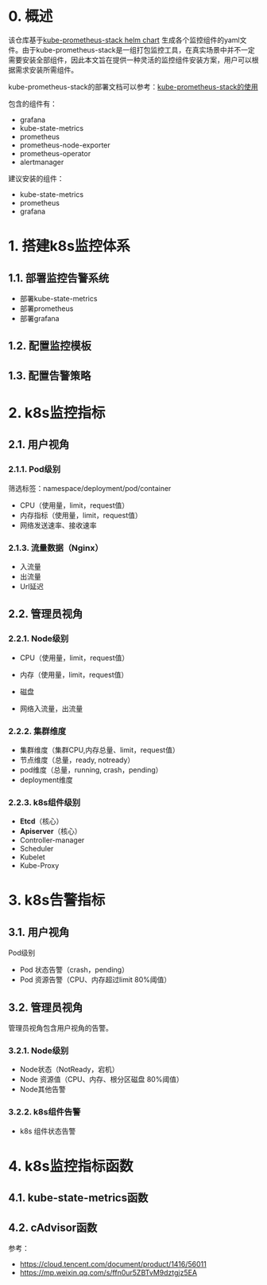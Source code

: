 # 0. 概述

该仓库基于[kube-prometheus-stack helm chart](https://github.com/prometheus-community/helm-charts/tree/main/charts/kube-prometheus-stack/templates) 生成各个监控组件的yaml文件。由于kube-prometheus-stack是一组打包监控工具，在真实场景中并不一定需要安装全部组件，因此本文旨在提供一种灵活的监控组件安装方案，用户可以根据需求安装所需组件。

kube-prometheus-stack的部署文档可以参考：[kube-prometheus-stack的使用](https://blog.huweihuang.com/kubernetes-notes/monitor/kube-promethus-stack/)

包含的组件有：

- grafana
- kube-state-metrics
- prometheus
- prometheus-node-exporter
- prometheus-operator
- alertmanager

建议安装的组件：

- kube-state-metrics
- prometheus
- grafana

# 1. 搭建k8s监控体系

## 1.1. 部署监控告警系统

- 部署kube-state-metrics
- 部署prometheus
- 部署grafana

## 1.2. 配置监控模板



## 1.3. 配置告警策略



# 2. k8s监控指标

## 2.1. 用户视角

### 2.1.1. Pod级别

筛选标签：namespace/deployment/pod/container

- CPU（使用量，limit，request值）
- 内存指标（使用量，limit，request值）
- 网络发送速率、接收速率

### 2.1.3. 流量数据（Nginx）

- 入流量
- 出流量
- Url延迟

## 2.2. 管理员视角

### 2.2.1. Node级别

- CPU（使用量，limit，request值）
- 内存（使用量，limit，request值）
- 磁盘

- 网络入流量，出流量

### 2.2.2. 集群维度

- 集群维度（集群CPU,内存总量、limit，request值）
- 节点维度（总量，ready, notready）
- pod维度（总量，running, crash，pending）
- deployment维度

### 2.2.3. k8s组件级别

- **Etcd**（核心）
- **Apiserver**（核心）
- Controller-manager
- Scheduler
- Kubelet
- Kube-Proxy

# 3. k8s告警指标

## 3.1. 用户视角

Pod级别

- Pod 状态告警（crash，pending）
- Pod 资源告警（CPU、内存超过limit 80%阈值）

## 3.2. 管理员视角

管理员视角包含用户视角的告警。

### 3.2.1. Node级别

- Node状态（NotReady，宕机）
- Node 资源值（CPU、内存、根分区磁盘 80%阈值）
- Node其他告警

### 3.2.2. k8s组件告警

- k8s 组件状态告警

# 4. k8s监控指标函数

## 4.1. kube-state-metrics函数

## 4.2. cAdvisor函数

参考：
- https://cloud.tencent.com/document/product/1416/56011
- https://mp.weixin.qq.com/s/ffn0ur5ZBTvM9dztgjz5EA